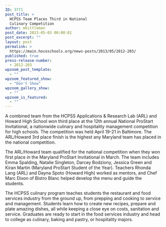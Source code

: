```yaml
---
ID: 3771
post_title: >
  HCPSS Team Places Third in National
  Culinary Competition
author: mkittleman
post_date: 2013-05-03 00:00:01
post_excerpt: ""
layout: post
permalink: >
  https://main.hocoschools.org/news-posts/2013/05/2012-203/
published: true
press-release-number:
  - 2012-203
wpzoom_post_template:
  - ""
wpzoom_featured_show:
  - "Don't Show"
wpzoom_gallery_show:
  - ""
wpzoom_is_featured:
  - ""
---
```

A combined team from the HCPSS Applications &amp; Research Lab (ARL) and Howard High School won third place at the 12th annual National ProStart Invitational, a nationwide culinary and hospitality management competition for high schools. The competition was held April 19-21 in Baltimore. The ARL/Howard 3rd place finish is the highest any Maryland team has placed in the national competition.

The ARL/Howard team qualified for the national competition when they won first place in the Maryland ProStart Invitational in March. The team includes Emma Spalding, Natalie Singleton, Darcey Bodziony, Jessica Green and Kiran Martin (Maryland ProStart Student of the Year). Teachers Rhonda Lang (ARL) and Dayna Spoto (Howard High) worked as mentors, and Chef Marc Dixon of Bistro Blanc helped develop the menu and guide the students.

The HCPSS culinary program teaches students the restaurant and food services industry from the ground up, from prepping and cooking to service and management. Students learn how to create new recipes, prepare and plate amazing dishes, all while keeping a close eye on costs, sanitation and service. Graduates are ready to start in the food services industry and head to college as culinary, baking and pastry, or hospitality majors.